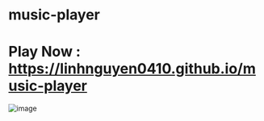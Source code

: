 # music-player
# Play Now : https://linhnguyen0410.github.io/music-player

![image](https://scontent-hkg4-1.xx.fbcdn.net/v/t1.15752-9/269639017_901532583890839_7692453910262951241_n.png?_nc_cat=101&ccb=1-5&_nc_sid=ae9488&_nc_ohc=AYKyr8MKtEsAX-r28je&_nc_ht=scontent-hkg4-1.xx&oh=03_AVJNBvRTqETX3VcsHg_0TaqvhjGTO4QgOv59ld60AHqG6w&oe=61F6B63C)
